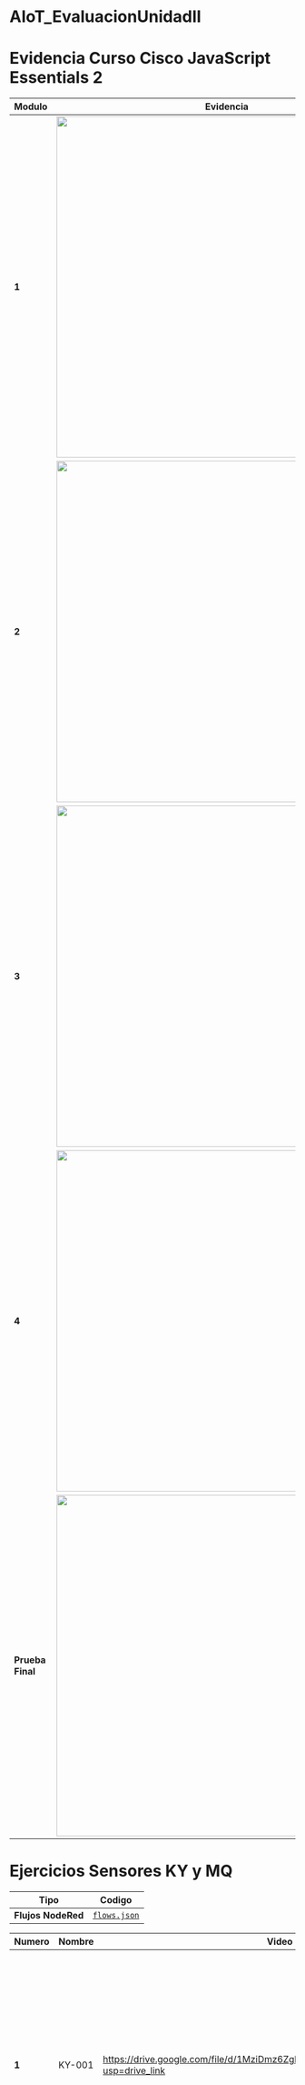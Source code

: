 # AIoT_EvaluacionUnidadII

# Evidencia Curso Cisco JavaScript Essentials 2
|Modulo|Evidencia|
|--|--|
|**1**|<img src="CursoCisco/Modulo1.png" width="600"/>|
|**2**|<img src="CursoCisco/Modulo2.png" width="600"/>|
|**3**|<img src="CursoCisco/Modulo3.png" width="600"/>|
|**4**|<img src="CursoCisco/Modulo4.png" width="600"/>|
|**Prueba Final**|<img src="CursoCisco/ModuloFinal.png" width="600"/>|

# Ejercicios Sensores KY y MQ
|Tipo|Codigo|
|--|--|
|**Flujos NodeRed**|[`flows.json`](/flujos/flow.json)|

|**Numero**|**Nombre**|**Video**|**Diagrama**|
|--|--|--|--|
|**1**|KY-001|https://drive.google.com/file/d/1MziDmz6ZgbXWykrG8JuLXFy6uECQCp4H/view?usp=drive_link|<img src="Diagramas/KY-001.png" width="400"/>|
|**2**|KY-002|https://drive.google.com/file/d/18AHN1_UffRVqYxYzjGqju6kamOQBQlE6/view?usp=drive_link|<img src="Diagramas/KY-002.png" width="400"/>|
|**3**|KY-003|https://drive.google.com/file/d/1S7QXTrKFxg2GjcT2m0PQYYAail7S1ScZ/view?usp=drive_link|<img src="Diagramas/KY-003.png" width="400"/>|
|**4**|KY-004|https://drive.google.com/file/d/1XlEke5Sngk_-3q2F6nAyvgOhr0mnRSPC/view?usp=drive_link|<img src="Diagramas/KY-004.png" width="400"/>|
|**5**|KY-005|https://drive.google.com/file/d/1xj2rtR-6NWWaWQl9M9Evk2LxXMcW5cNF/view?usp=drive_link|<img src="Diagramas/KY-005.png" width="400"/>|
|**6**|KY-006|https://drive.google.com/file/d/1EkK0QpUdI-Mjylcq43Bhew291Javsxbd/view?usp=drive_link|<img src="Diagramas/KY-006.png" width="400"/>|
|**7**|KY-008|https://drive.google.com/file/d/13vmXxpCXkOhsIgxi3K6_ZiXLoE1em32W/view?usp=drive_link|<img src="Diagramas/KY-008.png" width="400"/>|
|**8**|KY-010|https://drive.google.com/file/d/193-xrBP60QHyBOxMDKDvXWGfBbCzHhST/view?usp=drive_link|<img src="Diagramas/KY-010.png" width="400"/>|
|**9**|KY-012|https://drive.google.com/file/d/1tM52aCBV4exHa1hD1rax49dEOaF_ph7w/view?usp=drive_link|<img src="Diagramas/KY-012.png" width="400"/>|
|**10**|KY-013|https://drive.google.com/file/d/1D6TWFSebIWhYBifE9ldv7K7UIL5nDzlI/view?usp=drive_link|<img src="Diagramas/KY-013.png" width="400"/>|
|**11**|KY-015|https://drive.google.com/file/d/1VgJlXMH9A17BEAmrZAdpvJj8j2L214t7/view?usp=drive_link|<img src="Diagramas/KY-015.png" width="400"/>|
|**12**|KY-016|https://drive.google.com/file/d/1CKL1doSL2sul8SmANsf84DMgiF4PssxQ/view?usp=drive_link|<img src="Diagramas/KY-016 SMD.png" width="400"/>|
|**13**|KY-017|https://drive.google.com/file/d/1gI_iD478xoFF1dxXxeAqhUSuiwJcNzs0/view?usp=drive_link|<img src="Diagramas/KY-017.png" width="400"/>|
|**14**|KY-019|https://drive.google.com/file/d/1t5xvv_U7ZcyiphaDHlG6jgfUSwTbOgqn/view?usp=drive_link|<img src="Diagramas/KY-019.png" width="400"/>|
|**15**|KY-020|https://drive.google.com/file/d/1NPmgjTAJqqMAL_SCtrbl2pQXoDs_6LiH/view?usp=drive_link|<img src="Diagramas/KY-020.png" width="400"/>|
|**16**|KY-021|https://drive.google.com/file/d/1ClGHrTs4hajtTe_S5UVVj65I7cYPNnGv/view?usp=drive_link|<img src="Diagramas/KY-021.png" width="400"/>|
|**17**|KY-022|https://drive.google.com/file/d/1ubZeY-KVRXsOXodxj0luyzYI8_ewIyDG/view?usp=drive_link|<img src="Diagramas/ky-22.png" width="400"/>|
|**18**|KY-023|https://drive.google.com/file/d/1P90sDy05xKaJ_6eFDY4NWvcEoHfdlXdT/view?usp=drive_link|<img src="Diagramas/ky-23.png" width="400"/>|
|**19**|KY-025|https://drive.google.com/file/d/1a3AucWFSw_zrmgtg9Nyh6zbaIDRKuI_u/view?usp=drive_link|<img src="Diagramas/ky-25.png" width="400"/>|
|**20**|KY-026|https://drive.google.com/file/d/1_hkukkWsdB7yYSwe2qQXRlX1sD8sQzt6/view?usp=drive_link|<img src="Diagramas/ky-26.png" width="400"/>|
|**21**|KY-027|https://drive.google.com/file/d/1QnP0QH531b46hxzDkuFq-C0heyX21OIV/view?usp=drive_link|<img src="Diagramas/ky-027.png" width="400"/>|
|**22**|KY-028|https://drive.google.com/file/d/1id2bP_k1MlP2F2QQOLZ2pNq0xeyEzSws/view?usp=drive_link|<img src="Diagramas/ky-28.png" width="400"/>|
|**23**|KY-029|https://drive.google.com/file/d/1-EGTOTiM0nEvnM10QqHhiuxCQFkX8jsQ/view?usp=drive_link|<img src="Diagramas/ky-29.png" width="400"/>|
|**24**|KY-031|https://drive.google.com/file/d/1owBcKg335gs-o1AJYBy3VAcoFkEFlNGx/view?usp=drive_link|<img src="Diagramas/ky-31.png" width="400"/>|
|**25**|KY-032|https://drive.google.com/file/d/1niZJMv0cL2_Gb0rzc8RyqUUCkJ1tR4ev/view?usp=drive_link|<img src="Diagramas/ky-32.png" width="400"/>|
|**26**|KY-033|https://drive.google.com/file/d/1S3v88jQhQs7ZreS9jJjjOsptEXxmf6Ay/view?usp=drive_link|<img src="Diagramas/ky-33.png" width="400"/>|
|**27**|KY-034|https://drive.google.com/file/d/1lVVBTbx2w7TpzHXT-HrrJZiejqEwTqNq/view?usp=drive_link|<img src="Diagramas/ky-34.png" width="400"/>|
|**28**|KY-035|https://drive.google.com/file/d/1FEmFzBQZBWYHte4_OtOb9JxGJEDqDgyH/view?usp=drive_link|<img src="Diagramas/ky-35.png" width="400"/>|
|**29**|KY-036|https://drive.google.com/file/d/14hqlQP5i3I7fLTKAipdURntSP91c9vq1/view?usp=drive_link|<img src="Diagramas/ky-36.png" width="400"/>|
|**30**|KY-037|https://drive.google.com/file/d/1248E8u5kyL0ZqgGshlxWvLqOz-cY0Rd0/view?usp=drive_link|<img src="Diagramas/ky-37.png" width="400"/>|
|**31**|KY-038|https://drive.google.com/file/d/13PKWTn9ffgqXybc58thbhM-ygCJe6iRB/view?usp=drive_link|<img src="Diagramas/ky-38.png" width="400"/>|
|**32**|KY-039|https://drive.google.com/file/d/1ee8h53PBTU-7W1wAwDF-Sfqm_GIRK6Sy/view?usp=drive_link|<img src="Diagramas/ky-39.png" width="400"/>|
|**33**|KY-040|https://drive.google.com/file/d/10FD9mP8JEJ56VL5Z6t7x6pRrCyB6yab4/view?usp=drive_link|<img src="Diagramas/ky-40.png" width="400"/>|
|**34**|MQ-2|https://drive.google.com/file/d/1Mym9BD3L4gBDDhBzlU2Kmcdb6ToeRvpi/view?usp=drive_link|<img src="Diagramas/MQ-2.png" width="400"/>|
|**35**|MQ-3|https://drive.google.com/file/d/18KhtRLsqhm_dz0jAFZVRKWa4mWaF3jal/view?usp=drive_link|<img src="Diagramas/MQ-3.png" width="400"/>|
|**36**|MQ-4|https://drive.google.com/file/d/1BnK-Yo_PL0B7Y5i_FrdJbsv4I79RsT5m/view?usp=drive_link|<img src="Diagramas/MQ-4.png" width="400"/>|
|**38**|MQ-5|https://drive.google.com/file/d/1PBjndWMSVWoRaxN23kYndw7MVK6IsPh_/view?usp=drive_link|<img src="Diagramas/MQ-5.png" width="400"/>|
|**39**|MQ-6|https://drive.google.com/file/d/1aZZT2DvLd7cpv6j1GnJMZAtSvJo3M8Sy/view?usp=drive_link|<img src="Diagramas/MQ-6.png" width="400"/>|
|**40**|MQ-7|https://drive.google.com/file/d/1Rnq-xlkseaFPmPpAPj07CUe1-vk3RXRI/view?usp=drive_link|<img src="Diagramas/mq-7.png" width="400"/>|
|**41**|MQ-9|https://drive.google.com/file/d/1TAWFpX7UvLKu4a0CZQUq-zS5Yw6vgXWZ/view?usp=drive_link|<img src="Diagramas/mq-9.png" width="400"/>|
|**42**|MQ-135|https://drive.google.com/file/d/13tzLxt9vuJCL4PRGfortvpwi5qUV7oA1/view?usp=drive_link|<img src="Diagramas/mq-135.png" width="400"/>|
|**43**|PWM|https://drive.google.com/file/d/1ytruPYxt0guyu9Oy80jNcHqarrBndjq2/view?usp=drive_link|<img src="Diagramas/PWM.jpeg" width="400"/>|
